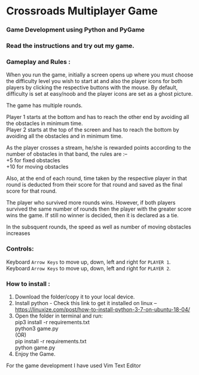# Crossroads Multiplayer Game
### Game Development using Python and PyGame 
### Read the instructions and try out my game.  


### Gameplay and Rules :  

When you run the game, initially a screen opens up where you must choose the difficulty level you wish to start at and also the player icons for both players by clicking the respective buttons with the mouse. By default, difficulty is set at easy/noob and the player icons are set as a ghost picture.

The game has multiple rounds. 

Player 1 starts at the bottom and has to reach the other end by avoiding all the obstacles in minimum time.  
Player 2 starts at the top of the screen and has to reach the bottom by avoiding all the obstacles and in minimum time.

As the player crosses a stream, he/she is rewarded points according to the number of obstacles in that band, the rules are :–   
+5 for fixed obstacles  
+10 for moving obstacles  

Also, at the end of each round, time taken by the respective player in that round is deducted from their score for that round and saved as the final score for that round.  

The player who survived more rounds wins. However, if both players survived the same number of rounds then the player with the greater score wins the game. If still no winner is decided, then it is declared as a tie.

In the subsquent rounds, the speed as well as number of moving obstacles increases      

### Controls: 

Keyboard `Arrow Keys` to move up, down, left and right for `PLAYER 1`. 
Keyboard `Arrow Keys` to move up, down, left and right for  `PLAYER 2`.     

### How to install : 

1. Download the folder/copy it to your local device. 
1. Install python - Check this link to get it installed on linux – https://linuxize.com/post/how-to-install-python-3-7-on-ubuntu-18-04/ 
1. Open the folder in terminal and run:<br /> 
	pip3 install -r requirements.txt<br /> 
	python3 game.py<br /> 
		(OR)<br />
	pip install -r requirements.txt<br />
 	python game.py
1. Enjoy the Game.  

For the game development I have used Vim Text Editor

